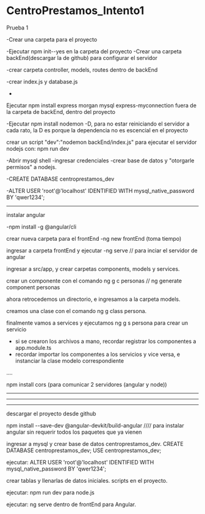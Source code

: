 # CentroPrestamos_Intento1
Prueba 1


-Crear una carpeta para el proyecto


-Ejecutar npm init--yes en la carpeta del proyecto
-Crear una carpeta backEnd(descargar la de github) para configurar el servidor
	
-crear carpeta controller, models, routes dentro de backEnd
	
-crear index.js y database.js

-
Ejecutar npm install express morgan mysql express-myconnection fuera de la carpeta de backEnd, dentro del proyecto

-Ejecutar npm install nodemon -D, para no estar reiniciando el servidor a cada rato, la D es porque la dependencia no es escencial en el proyecto



crear un script "dev":"nodemon backEnd/index.js"
 para ejecutar el servidor nodejs con: npm run dev



-Abrir mysql shell
-ingresar credenciales
-crear base de datos y "otorgarle permisos" a nodejs.


-CREATE DATABASE centroprestamos_dev


-ALTER USER 'root'@'localhost' IDENTIFIED WITH mysql_native_password BY 'qwer1234';

---

instalar angular

-npm install -g @angular/cli

crear nueva carpeta para el frontEnd
-ng new frontEnd (toma tiempo)

ingresar a carpeta frontEnd y ejecutar
-ng serve // para inciar el servidor de angular

ingresar a src/app, y crear carpetas components, models y services.

crear un componente con el comando ng g c personas // ng generate component personas

ahora retrocedemos un directorio, e ingresamos a la carpeta models.

creamos una clase con el comando ng g class persona.

finalmente vamos a services y ejecutamos ng g s persona para crear un servicio

* si se crearon los archivos a mano, recordar registrar los componentes a app.module.ts
* recordar importar los componentes a los servicios y vice versa, e instanciar la clase modelo correspondiente

....

npm install cors (para comunicar 2 servidores (angular y node))

-------------------------------------------
-------------------------------------------
-------------------------------------------
descargar el proyecto desde github

npm install --save-dev @angular-devkit/build-angular //// para instalar angular sin requerir todos los paquetes que ya vienen

ingresar a mysql y crear base de datos centroprestamos_dev.
CREATE DATABASE centroprestamos_dev;
USE centroprestamos_dev;

ejecutar: ALTER USER 'root'@'localhost' IDENTIFIED WITH mysql_native_password BY 'qwer1234';

crear tablas y llenarlas de datos iniciales. scripts en el proyecto.

ejecutar: npm run dev para node.js

ejecutar: ng serve dentro de frontEnd para Angular.


